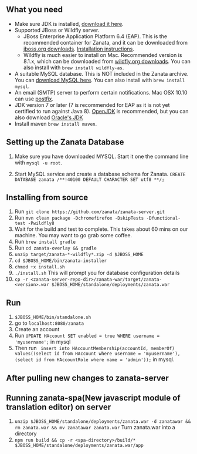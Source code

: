 ## What you need

- Make sure JDK is installed, [download it here](www.oracle.com/technetwork/java/javase/downloads/jdk8-downloads-2133151.html).
- Supported JBoss or Wildfly server.
  - JBoss Enterprise Application Platform 6.4 (EAP). This is the recommended container for Zanata, and it can be downloaded from [jboss.org downloads](http://www.jboss.org/jbossas/downloads/). [Installation instructions](http://www.jboss.org/products/eap/get-started/#!project=eap).
  - Wildfly is much easier to install on Mac. Recommended version is 8.1.x, which can be downloaded from [wildfly.org downloads](http://wildfly.org/downloads/). You can also install with `brew install wildfly-as`.
- A suitable MySQL database. This is NOT included in the Zanata archive. You can [download MySQL here](http://dev.mysql.com/downloads/mysql/). You can also install with `brew install mysql`.
- An email (SMTP) server to perform certain notifications. Mac OSX 10.10 can use [postfix](http://www.developerfiles.com/how-to-send-smtp-mails-with-postfix-mac-os-x-10-8/).
- JDK version 7 or later (7 is recommended for EAP as it is not yet certified to run against Java 8). [OpenJDK](http://openjdk.java.net/install/) is recommended, but you can also download [Oracle's JDK](http://www.oracle.com/technetwork/java/javase/downloads/index.html)
- Install maven `brew install maven`.

## Setting up the Zanata Database

1. Make sure you have downloaded MYSQL. Start it one the command line with `mysql -u root`.

2. Start MySQL service and create a database schema for Zanata.
`CREATE DATABASE zanata /**!40100 DEFAULT CHARACTER SET utf8 **/;`

## Installing from source

1. Run `git clone https://github.com/zanata/zanata-server.git`
2. Run `mvn clean package -Dchromefirefox -DskipTests -Dfunctional-test -Pwildfly8`
3. Wait for the build and test to complete. This takes about 60 mins on our machine. You may want to go grab some coffee.
4. Run `brew install gradle`
5. Run `cd zanata-overlay && gradle`
6. `unzip target/zanata-*-wildfly*.zip -d $JBOSS_HOME`
7. `cd $JBOSS_HOME/bin/zanata-installer`
8. `chmod +x install.sh`
9. `./install.sh` This will prompt you for database configuration details
10. `cp -r <zanata-server-repo-dir>/zanata-war/target/zanata-<version>.war $JBOSS_HOME/standalone/deployments/zanata.war`

## Run

1. `$JBOSS_HOME/bin/standalone.sh`
2. go to `localhost:8080/zanata`
3. Create an account
4. Run `UPDATE HAccount SET enabled = true WHERE username = 'myusername';` in mysql 
5. Then run ` insert into HAccountMembership(accountId, memberOf) values((select id from HAccount where username = 'myusername'), (select id from HAccountRole where name = 'admin'));` in mysql.

## After pulling new changes to zanata-server

## Running zanata-spa(New javascript module of translation editor) on server

1. `unzip $JBOSS_HOME/standalone/deployments/zanata.war -d zanatawar && rm zanata.war && mv zanatawar zanata.war` Turn zanata.war into a directory
2. `npm run build && cp -r <spa-directory>/build/* $JBOSS_HOME/standalone/deployments/zanata.war/app`

